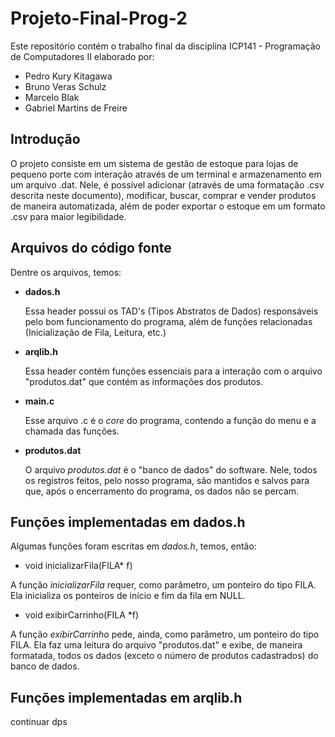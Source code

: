 # Projeto-Final-Prog-2

Este repositório contém o trabalho final da disciplina ICP141 - Programação de Computadores II elaborado por:
- Pedro Kury Kitagawa
- Bruno Veras Schulz
- Marcelo Blak
- Gabriel Martins de Freire



## Introdução
O projeto consiste em um sistema de gestão de estoque para lojas de pequeno porte com interação através de um terminal e armazenamento em um arquivo .dat. Nele, é possível adicionar (através de uma formatação .csv descrita neste documento), modificar, buscar, comprar e vender produtos de maneira automatizada, além de poder exportar o estoque em um formato .csv para maior legibilidade.




## Arquivos do código fonte

Dentre os arquivos, temos:
- **dados.h**

    Essa header possui os TAD's (Tipos Abstratos de Dados) responsáveis pelo bom funcionamento do programa, além de funções relacionadas (Inicialização de Fila, Leitura, etc.)
- **arqlib.h**

    Essa header contém funções essenciais para a interação com o arquivo "produtos.dat" que contém as informações dos produtos.

- **main.c**

    Esse arquivo .c é o *core* do programa, contendo a função do menu e a chamada das funções.
- **produtos.dat**
  
    O arquivo *produtos.dat* é o "banco de dados" do software. Nele, todos os registros feitos, pelo nosso programa, são mantidos e salvos para que, após o encerramento do programa, os dados não se percam.


## Funções implementadas em dados.h

Algumas funções foram escritas em *dados.h*, temos, então:

- void inicializarFila(FILA* f)
  
A função *inicializarFila* requer, como parâmetro, um ponteiro do tipo FILA. Ela inicializa os ponteiros de início e fim da fila em NULL.

- void exibirCarrinho(FILA *f)

A função *exibirCarrinho* pede, ainda, como parâmetro, um ponteiro do tipo FILA. Ela faz uma leitura do arquivo "produtos.dat" e exibe, de maneira formatada, todos os dados (exceto o número de produtos cadastrados) do banco de dados.

## Funções implementadas em arqlib.h

continuar dps


